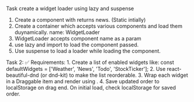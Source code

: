 Task create a widget loader using lazy and suspense

1. Create a component with returns news. (Static intially)
2. Create a container which accepts various components and load them duynamically. name: WidgetLoader
3. WidgetLoader accepts component name as a param
4. use lazy and import to load the component passed.
5. Use suspense to load a loader while loading the component.

Task 2:
✅ Requirements:
    1. Create a list of enabled widgets like: const defaultWidgets = ['Weather', 'News', 'Todo', 'StockTicker'];
    2. Use react-beautiful-dnd (or dnd-kit) to make the list reorderable.
    3. Wrap each widget in a Draggable item and render using <WidgetLoader widgetName={...} />.
    4. Save updated order to localStorage on drag end. On initial load, check localStorage for saved order.
